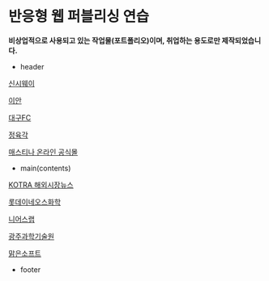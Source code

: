 반응형 웹 퍼블리싱 연습
=============
**비상업적으로 사용되고 있는 작업물(포트폴리오)이며, 취업하는 용도로만 제작되었습니다.**

- header

[신시웨이](https://wangkodok.github.io/Responsive-Web-Publishing/header-part-5/index.html "신시웨이")

[이안](https://wangkodok.github.io/Responsive-Web-Publishing/header-part-4/index.html "이안")

[대구FC](https://wangkodok.github.io/Responsive-Web-Publishing/header-part-3/index.html "대구FC")

[정육각](https://wangkodok.github.io/Responsive-Web-Publishing/header-part-2/index.html "정육각")

[매스티나 온라인 공식몰](https://wangkodok.github.io/Responsive-Web-Publishing/header-part-1/layout-media-test.html "매스티나 온라인 공식몰")

- main(contents)

[KOTRA 해외시장뉴스](https://wangkodok.github.io/Responsive-Web-Publishing/main-part-5/index.html "KOTRA 해외시장뉴스")

[롯데이네오스화학](https://wangkodok.github.io/Responsive-Web-Publishing/main-part-4/index.html "롯데이네오스화학")

[니어스랩](https://wangkodok.github.io/Responsive-Web-Publishing/main-part-3/index.html "니어스랩")

[광주과학기술원](https://wangkodok.github.io/Responsive-Web-Publishing/main-part-2/index.html "광주과학기술원")

[맑은소프트](https://wangkodok.github.io/Responsive-Web-Publishing/main-part-1/index.html "맑은소프트")

- footer